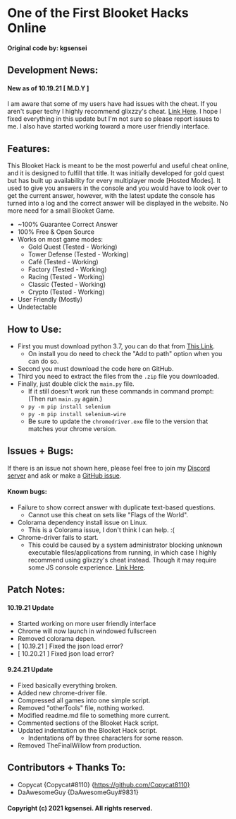 # One of the First Blooket Hacks Online

#### Original code by: kgsensei

## Development News:

#### New as of 10.19.21 [ M.D.Y ]

I am aware that some of my users have had issues with the cheat. If you aren't super techy I highly 
recommend glixzzy's cheat. [Link Here](https://github.com/glixzzy/blooket-hack). I hope I fixed everything in this update but I'm not sure so please report issues to me. I also have started working toward a more user friendly interface.

## Features:

This Blooket Hack is meant to be the most powerful and useful cheat online, and it is designed to fulfill that title. It was initially developed for gold quest but has built up availability for every multiplayer mode [Hosted Modes]. It used to give you answers in the console and you would have to look over to get the current answer, however, with the latest update the console has turned into a log and the correct answer will be displayed in the website. No more need for a small Blooket Game.

- ~100% Guarantee Correct Answer
- 100% Free & Open Source
- Works on most game modes:
  - Gold Quest (Tested - Working)
  - Tower Defense (Tested - Working)
  - Café (Tested - Working)
  - Factory (Tested - Working)
  - Racing (Tested - Working)
  - Classic (Tested - Working)
  - Crypto (Tested - Working)
- User Friendly (Mostly)
- Undetectable

## How to Use:

- First you must download python 3.7, you can do that from [This Link](https://www.python.org/downloads/release/python-377/).
  - On install you do need to check the "Add to path" option when you can do so.
- Second you must download the code here on GitHub.
- Third you need to extract the files from the `.zip` file you downloaded.
- Finally, just double click the `main.py` file.
  - If it still doesn't work run these commands in command prompt: (Then run `main.py` again.)
   - `py -m pip install selenium`
   - `py -m pip install selenium-wire`
  - Be sure to update the `chromedriver.exe` file to the version that matches your chrome version.

## Issues + Bugs:

If there is an issue not shown here, please feel free to join my [Discord server](http://discord.gg/BdMbFYwjEf) and ask or make a [GitHub issue](https://github.com/kgsensei/BlooketHack/issues).

#### Known bugs:

- Failure to show correct answer with duplicate text-based questions.
  - Cannot use this cheat on sets like "Flags of the World".
- Colorama dependency install issue on Linux.
  - This is a Colorama issue, I don't think I can help. :(
- Chrome-driver fails to start.
  - This could be caused by a system administrator blocking unknown executable files/applications from running, in which case I highly recommend using glixzzy's cheat instead. Though it may require some JS console experience. [Link Here](https://github.com/glixzzy/blooket-hack).

## Patch Notes:

#### 10.19.21 Update
- Started working on more user friendly interface
- Chrome will now launch in windowed fullscreen
- Removed colorama depen.
- [ 10.19.21 ] Fixed the json load error?
- [ 10.20.21 ] Fixed json load error?

#### 9.24.21 Update
- Fixed basically everything broken.
- Added new chrome-driver file.
- Compressed all games into one simple script.
- Removed "otherTools" file, nothing worked.
- Modified readme.md file to something more current.
- Commented sections of the Blooket Hack script.
- Updated indentation on the Blooket Hack script.
  - Indentations off by three characters for some reason.
- Removed TheFinalWillow from production.

## Contributors + Thanks To:

- Copycat {Copycat#8110} {https://github.com/Copycat8110}
- DaAwesomeGuy {DaAwesomeGuy#9831}

#### Copyright (c) 2021 kgsensei. All rights reserved.
